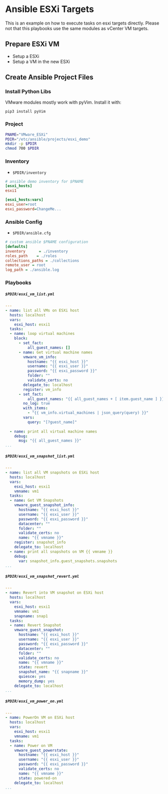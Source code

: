 
# Ansible ESXi Targets
This is an example on how to execute tasks on esxi targets directly.
Please not that this playbooks use the same modules as vCenter VM targets.

## Prepare ESXi VM
* Setup a ESXi
* Setup a VM in the new ESXi

## Create Ansible Project Files

### Install Python Libs
VMware modules mostly work with pyVim.
Install it with:

    pip3 install pyVim

### Project
```bash
PNAME="VMware_ESXi"
PDIR="/etc/ansible/projects/esxi_demo"
mkdir -p $PDIR
chmod 700 $PDIR
```
### Inventory
* <code>$PDIR/inventory</code>
```ini
# ansible demo inventory for $PNAME
[esxi_hosts]
esxi1

[esxi_hosts:vars]
esxi_user=root
esxi_password=ChangeMe...
```
### Ansible Config
* <code>$PDIR/ansible.cfg</code>
```ini
# custom ansible $PNAME configuration
[defaults]
inventory      = ./inventory
roles_path    = ./roles
collections_paths = ./collections
remote_user = root
log_path = ./ansible.log
```
### Playbooks
##### <code>$PDIR/esxi_vm_list.yml</code>
```yaml
---
- name: list all VMs on ESXi host
  hosts: localhost
  vars:
    esxi_host: esxi1
  tasks:
  - name: loop virtual machines
    block:
      - set_fact:
          all_guest_names: []
      - name: Get virtual machine names
        vmware_vm_info:
          hostname: "{{ esxi_host }}"
          username: "{{ esxi_user }}"
          password: "{{ esxi_password }}"
          folder: ""
          validate_certs: no
        delegate_to: localhost
        register: vm_info
      - set_fact:
          all_guest_names: "{{ all_guest_names + [ item.guest_name ] }}"
        no_log: true
        with_items:
          - "{{ vm_info.virtual_machines | json_query(query) }}"
        vars:
          query: "[?guest_name]"
          
  - name: print all virtual machine names
    debug:
      msg: "{{ all_guest_names }}"
...
```

##### <code>$PDIR/esxi_vm_snapshot_list.yml</code>
```yaml
---
- name: list all VM snapshots on ESXi host
  hosts: localhost
  vars:
    esxi_host: esxi1
    vmname: vm1
  tasks:
  - name: Get VM Snapshots
    vmware_guest_snapshot_info:
      hostname: "{{ esxi_host }}"
      username: "{{ esxi_user }}"
      password: "{{ esxi_password }}"
      datacenter: ""
      folder: ""
      validate_certs: no
      name: "{{ vmname }}"
    register: snapshot_info
    delegate_to: localhost
  - name: print all snapshots on VM {{ vmname }}
    debug: 
      var: snapshot_info.guest_snapshots.snapshots
...
```

##### <code>$PDIR/esxi_vm_snapshot_revert.yml</code>
```yaml
---
- name: Revert into VM snapshot on ESXi host
  hosts: localhost
  vars:
    esxi_host: esxi1
    vmname: vm1
    snapname: snap1
  tasks:
  - name: Revert Snapshot
    vmware_guest_snapshot:
      hostname: "{{ esxi_host }}"
      username: "{{ esxi_user }}"
      password: "{{ esxi_password }}"
      datacenter: ""
      folder: ""
      validate_certs: no
      name: "{{ vmname }}"
      state: revert
      snapshot_name: "{{ snapname }}"
      quiesce: yes
      memory_dump: yes
    delegate_to: localhost
...
```

##### <code>$PDIR/esxi_vm_power_on.yml</code>
```yaml
---
- name: PowerOn VM on ESXi host
  hosts: localhost
  vars:
    esxi_host: esxi1
    vmname: vm1
  tasks:
  - name: Power on VM
    vmware_guest_powerstate:
      hostname: "{{ esxi_host }}"
      username: "{{ esxi_user }}"
      password: "{{ esxi_password }}"
      validate_certs: no
      name: "{{ vmname }}"
      state: powered-on
    delegate_to: localhost
...
```
<!--stackedit_data:
eyJoaXN0b3J5IjpbNTcwNTA5MTEsMTAwNDIzOTAxNiwtNjAxMj
EzMzYxLDIxMTkwMTIyOTYsNTk5NTQ4Mjg4LDczMDk5ODExNl19

-->